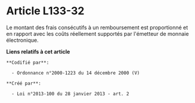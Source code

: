 # Article L133-32

Le montant des frais consécutifs à un remboursement est proportionné et en rapport avec les coûts réellement supportés par
l'émetteur de monnaie électronique.

**Liens relatifs à cet article**

	**Codifié par**:

	  - Ordonnance n°2000-1223 du 14 décembre 2000 (V)

	**Créé par**:

	  - Loi n°2013-100 du 28 janvier 2013 - art. 2
